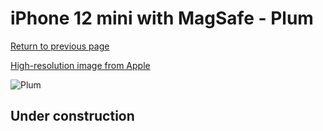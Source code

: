 # iPhone 12 mini with MagSafe - Plum

[Return to previous page](/iphone_12)

[High-resolution image from Apple](https://store.storeimages.cdn-apple.com/8756/as-images.apple.com/is/MHKQ3?wid=4500&hei=4500&fmt=png)

<div style="width: 500px"><img src="/almost_uncompressed/MHKQ3.webp" alt="Plum"></div>

## Under construction

